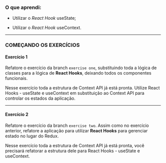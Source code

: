 ### O que aprendi:

- Utilizar o *React Hook* useState;

- Utilizar o *React Hook* useContext.

---

### COMEÇANDO OS EXERCÍCIOS

#### Exercício 1

Refatore o exercício da branch `exercise one`, substituindo toda a lógica de classes para a lógica de **React Hooks**, deixando todos os componentes funcionais.

Nesse exercício toda a estrutura de Context API já está pronta. Utilize React Hooks - useState e useContext em substituição ao Context API para controlar os estados da aplicação.

---

#### Exercício 2

Refatore o exercício da branch `exercise two`. Assim como no exercício anterior, refatore a aplicação para utilizar **React Hooks** para gerenciar estado no lugar do Redux.

Nesse exercício toda a estrutura de Context API já está pronta, você precisará refatorar a estrutura dele para React Hooks - useState e useContext.
